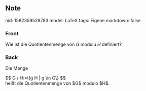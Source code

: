 ## Note
nid: 1582359528783
model: LaTeX
tags: Eigene
markdown: false

### Front
Wie ist die Quotientenmenge von $G$ modulu $H$ definiert?

### Back
Die Menge

<div>$$
G / H:=\{g H | g \in G\}
$$

</div><div>heißt die Quotientenmenge von $G$ modulo $H$.</div>
